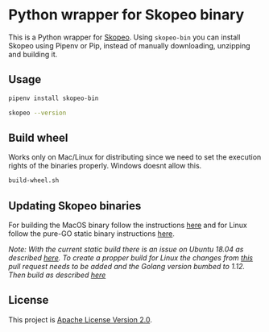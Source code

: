 # Python wrapper for Skopeo binary

This is a Python wrapper for [Skopeo](https://github.com/containers/skopeo). Using `skopeo-bin` you can install Skopeo using Pipenv or Pip, instead of manually downloading, unzipping and building it.

## Usage

```sh
pipenv install skopeo-bin

skopeo --version
```

## Build wheel

Works only on Mac/Linux for distributing since we need to set the execution rights of the binaries properly. Windows doesnt allow this.

```sh
build-wheel.sh
```

## Updating Skopeo binaries

For building the MacOS binary follow the instructions [here](https://github.com/containers/skopeo#building-without-a-container) and for Linux follow the pure-GO static binary instructions [here](https://github.com/containers/skopeo#building-in-a-container).

*Note: With the current static build there is an issue on Ubuntu 18.04 as described [here](https://github.com/containers/skopeo/issues/669). To create a propper build for Linux the changes from [this](https://github.com/containers/skopeo/pull/670/files#diff-d92c0cc6cc3b84dda3c92547bcf56981R1) pull request needs to be added and the Golang version bumbed to 1.12. Then build as described [here](https://github.com/containers/skopeo#building-in-a-container)*

## License

This project is [Apache License Version 2.0](LICENSE).
